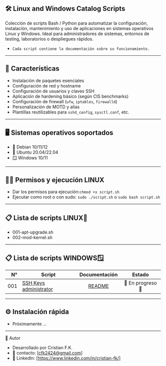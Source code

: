 ## 🛠️ Linux and Windows Catalog Scripts

Colección de scripts Bash / Python para automatizar la configuración, instalaciòn, mantenimiento y uso de aplicaciones en sistemas operativos Linux y Windows. 
Ideal para administradores de sistemas, entornos de testing, laboratorios o despliegues rápidos.
- `Cada script contiene la documentaciòn sobre su funcionamiento.`

---

## 📌 Características

- Instalación de paquetes esenciales
- Configuración de red y hostname
- Configuración de usuarios y claves SSH
- Aplicación de hardening básico (según CIS benchmarks)
- Configuración de firewall (`ufw`, `iptables`, `firewalld`)
- Personalización de MOTD y alias
- Plantillas reutilizables para `sshd_config`, `sysctl.conf`, etc.

---

## 🖥️ Sistemas operativos soportados

- 🐧 Debian 10/11/12
- 🐧 Ubuntu 20.04/22.04
- 🪟 Windows 10/11

---

## 🤚🏽 Permisos y ejecución LINUX

- Dar los permisos para ejecución:`chmod +x script.sh`
- Ejecutar como root o con sudo: `sudo ./script.sh` o `sudo bash script.sh`

---

## 📋 Lista de scripts LINUX🐧

- 001-apt-upgrade.sh
- 002-mod-kernel.sh

---

## 📋 Lista de scripts WINDOWS🪟

| N° | Script | Documentación | Estado |
|---:|---------------|:-------------:|:----:|
| 001| [SSH Keys administrator](Windows/ssh_keys.py) | [README](Windows/Docs/ssh_keys.md) | 🚧 En progreso 🚧 |


---

## ⚙️ Instalación rápida

- Próximamente ...


---



🙋 Autor
- Desarrollado por Cristian F.K.
- 📧 contacto: [cfk2424@gmail.com]
- 🔗 LinkedIn: [https://www.linkedin.com/in/cristian-fk/] 
